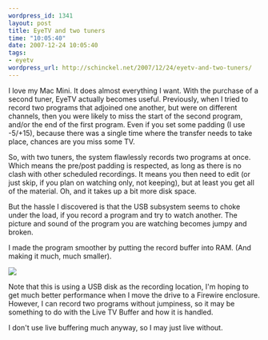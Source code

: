 ```yaml
--- 
wordpress_id: 1341
layout: post
title: EyeTV and two tuners
time: "10:05:40"
date: 2007-12-24 10:05:40
tags: 
- eyetv
wordpress_url: http://schinckel.net/2007/12/24/eyetv-and-two-tuners/
---
```

I love my Mac Mini. It does almost everything I want. With the purchase of a second tuner, EyeTV actually becomes useful. Previously, when I tried to record two programs that adjoined one another, but were on different channels, then you were likely to miss the start of the second program, and/or the end of the first program. Even if you set some padding (I use -5/+15), because there was a single time where the transfer needs to take place, chances are you miss some TV.

So, with two tuners, the system flawlessly records two programs at once. Which means the pre/post padding is respected, as long as there is no clash with other scheduled recordings. It means you then need to edit (or just skip, if you plan on watching only, not keeping), but at least you get all of the material. Oh, and it takes up a bit more disk space.

But the hassle I discovered is that the USB subsystem seems to choke under the load, if you record a program and try to watch another. The picture and sound of the program you are watching becomes jumpy and broken.

I made the program smoother by putting the record buffer into RAM. (And making it much, much smaller).

![][1]

Note that this is using a USB disk as the recording location, I'm hoping to get much better performance when I move the drive to a Firewire enclosure. However, I can record two programs without jumpiness, so it may be something to do with the Live TV Buffer and how it is handled.

I don't use live buffering much anyway, so I may just live without.

   [1]: /images/2007/12/200712241100.jpg

